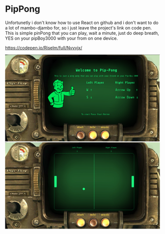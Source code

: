 # PipPong
Unfortunetly i don't know how to use React on github and i don't want to do a lot of mambo-djambo for, so i just leave the project's link on code pen. This is simple pinPong that you can play, wait a minute, just do deep breath, YES on your pipBoy3000 with your from on one device.

https://codepen.io/Riselm/full/Nvvvjx/

![start page](https://github.com/RolandGalaadsky/pipPong/blob/master/Screenshot%20from%202018-10-28%2023-08-09.png)
![actually game](https://github.com/RolandGalaadsky/pipPong/blob/master/Screenshot%20from%202018-10-28%2023-08-43.png)
